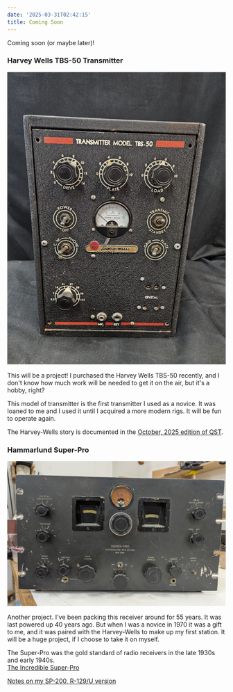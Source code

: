 ```yaml
---
date: '2025-03-31T02:42:15'
title: Coming Soon
---
```


Coming soon (or maybe later)!

### Harvey Wells TBS-50 Transmitter

![harvey-wells-transmitter.jpg](/static/harvey-wells-transmitter.jpg)

This will be a project!   I purchased the  Harvey Wells TBS-50  recently, and I don't know how much work will be needed to get it on the air, but it's a hobby,  right? 

This model of transmitter is the first transmitter I used as a novice.   It was loaned to me and I used it until I acquired a more modern rigs.  It will be fun to operate again. 

The Harvey-Wells story is documented in the [October, 2025 edition of QST](/static/pdf/harvey-wells.pdf).

### Hammarlund Super-Pro

 ![super-pro.png](/static/super-pro.png)

Another project.  I've been packing this receiver around for 55 years.   It was last powered up 40 years ago.   But when I was a novice in 1970 it was a gift to me, and it was paired with the Harvey-Wells to make up my first station.  It will be a huge project, if I choose to take it on myself.  

The Super-Pro was the gold standard of radio receivers in the late 1930s and early 1940s.    
[The Incredible Super-Pro](https://www.radioblvd.com/hammarlund_super_pro.htm)

[Notes on my SP-200, R-129/U version](https://people.ohio.edu/postr/bapix/SP200var.htm)